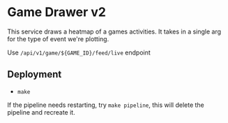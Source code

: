 # Game Drawer v2

This service draws a heatmap of a games activities.
It takes in a single arg for the type of event we're plotting.

Use `/api/v1/game/${GAME_ID}/feed/live` endpoint

## Deployment

- `make`

If the pipeline needs restarting, try `make pipeline`, this will delete the pipeline and recreate it.
